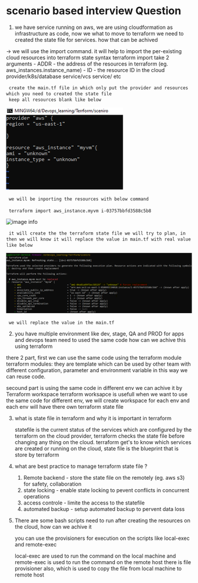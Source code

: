 # scenario based interview Question 

1.  we have service running on aws, we are using cloudformation as infrastructure as code, now we what to move to  terraform we need to created the state file for services. how that can be achived 

 -> we will use the import command. it will help to import the per-existing cloud resources into terraform state 
    syntax 
     terraform import take 2 arguments 
     - ADDR - the address of the resources in terraform (eg. aws_instances.instance_name)
     - ID - the resource ID in the cloud provider/k8s/database service/vcs service/ etc

     create the main.tf file in which only put the provider and resources which you need to created the state file 
     keep all resources blank like below 

   ![alt text](image/image.png)

     we will be inporting the resources with below command 

     terraform import aws_instance.myvm i-03757bbfd3588c5b8
     
  ![image info](VenkateshGhalge/Terraform/image/image-1.png)

     it will create the the terraform state file we will try to plan, in then we will know it will replace the value in main.tf with real value like below 
   ![alt text](image.png)

     we will replace the value in the main.tf   

2. you have multiple environment like dev, stage, QA and PROD for apps and devops team need to used the same code how can we achive this using terraform 

 there 2 part, first we can use the same code using the terraform module 
  terraform modules: they are template which can be used by other team with different configuration, parameter and environment variable in this way we can reuse code. 

  secound part is using the same code in different env we can achive it by Terraform workspace 
  terraform worksapce  is usefull when we want to use the same code for different env, we will create workspace for each env and each env will have there own terraform state file 

3. what is state file in terraform and why it is important in terraform 

    statefile is the current status of the services which are configured by the terraform on the cloud provider, terraform checks the state file before changing any thing on the cloud. terraform get's to know which services are created or running on the cloud, state file is the blueprint that is store by terraform 


4. what are best practice to manage terraform state file ?

   1. Remote backend - store the state file on the remotely (eg. aws s3) for safety, collaboration 
   2. state locking - enable state locking to pevent conflicts in concurrent operations 
   3. access controle - limite the access to the statefile 
   4. automated backup - setup automated backup to pervent data loss

5. There are some bash scripts need to run after creating the resources on the cloud, how can we achive it
 
    you can use the provisioners for execution on the scripts like  local-exec and remote-exec

     local-exec are used to run the command on the local machine and remote-exec is used to run the command on the remote host 
     there is file provisioner also, which is used to copy the file from local machine to remote host 
